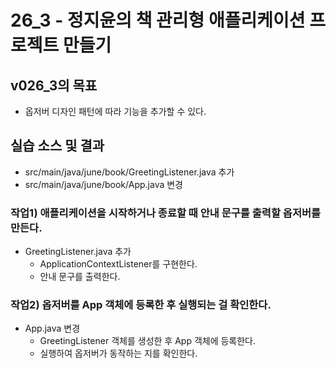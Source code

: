 # 26_3 - 정지윤의 책 관리형 애플리케이션 프로젝트 만들기

## v026_3의 목표

- 옵저버 디자인 패턴에 따라 기능을 추가할 수 있다.

## 실습 소스 및 결과

- src/main/java/june/book/GreetingListener.java 추가
- src/main/java/june/book/App.java 변경

### 작업1) 애플리케이션을 시작하거나 종료할 때 안내 문구를 출력할 옵저버를 만든다.

- GreetingListener.java 추가
  - ApplicationContextListener를 구현한다.
  - 안내 문구를 출력한다.
  
### 작업2) 옵저버를 App 객체에 등록한 후 실행되는 걸 확인한다.

- App.java 변경
  - GreetingListener 객체를 생성한 후 App 객체에 등록한다.
  - 실행하여 옵저버가 동작하는 지를 확인한다.